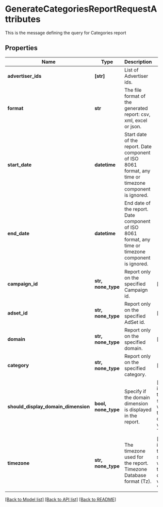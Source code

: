 # GenerateCategoriesReportRequestAttributes

This is the message defining the query for Categories report

## Properties
Name | Type | Description | Notes
------------ | ------------- | ------------- | -------------
**advertiser_ids** | **[str]** | List of Advertiser ids. | 
**format** | **str** | The file format of the generated report: csv, xml, excel or json. | 
**start_date** | **datetime** | Start date of the report. Date component of ISO 8061 format, any time or timezone component is ignored. | 
**end_date** | **datetime** | End date of the report. Date component of ISO 8061 format, any time or timezone component is ignored. | 
**campaign_id** | **str, none_type** | Report only on the specified Campaign id. | [optional] 
**adset_id** | **str, none_type** | Report only on the specified AdSet id. | [optional] 
**domain** | **str, none_type** | Report only on the specified domain. | [optional] 
**category** | **str, none_type** | Report only on the specified category. | [optional] 
**should_display_domain_dimension** | **bool, none_type** | Specify if the domain dimension is displayed in the report. | [optional]  if omitted the server will use the default value of True
**timezone** | **str, none_type** | The timezone used for the report. Timezone Database format (Tz). | [optional]  if omitted the server will use the default value of "UTC"

[[Back to Model list]](../README.md#documentation-for-models) [[Back to API list]](../README.md#documentation-for-api-endpoints) [[Back to README]](../README.md)


